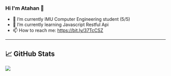 ### Hi I'm Atahan 👋


- 🔭 I’m currently IMU Computer Engineering student (5/5)
- 🌱 I’m currently learning Javascript Restful Api
- 📫 How to reach me: https://bit.ly/37TcCSZ
-----------------------------------------------------------------

## &#x1f4c8; GitHub Stats
<a href="https://github.com/AtahanKocc/AtahanKocc">
  <img align="center" src="https://github-readme-stats.vercel.app/api/top-langs/?username=AtahanKocc& html&title_color=ffffff&text_color=c9cacc&icon_color=2bbc8a&bg_color=1d1f21"/>
</a>



